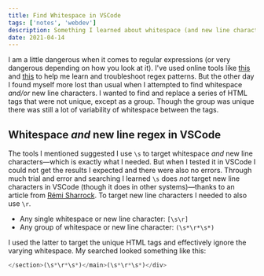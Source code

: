 ```yaml
---
title: Find Whitespace in VSCode
tags: ['notes', 'webdev']
description: Something I learned about whitespace (and new line character) regex search in VSCode.
date: 2021-04-14
---
```

<span class="dropcap">I</span> am a little dangerous when it comes to regular expressions (or very dangerous depending on how you look at it). I've used online tools like [this](https://regex101.com/) and [this](https://regexr.com/) to help me learn and troubleshoot regex patterns. But the other day I found myself more lost than usual when I attempted to find whitespace _and/or_ new line characters. I wanted to find and replace a series of HTML tags that were not unique, except as a group. Though the group was unique there was still a lot of variability of whitespace  between the tags. 

## Whitespace _and_ new line regex in VSCode
The tools I mentioned suggested I use `\s` to target whitespace _and_ new line characters—which is exactly what I needed. But when I tested it in VSCode I could not get the results I expected and there were also no errors. Through much trial and error and searching I learned  `\s` does _not_ target new line characters in VSCode (though it does in other systems)—thanks to an article from [Rémi Sharrock](https://remisharrock.fr/post/regex-search-and-replace-visual-studio-code/). To target new line characters I needed to also use `\r`. 
 - Any single whitespace or new line character: `[\s\r]`
 - Any group of whitespace or new line character: `(\s*\r*\s*)`

I used the latter to target the unique HTML tags and effectively ignore the varying whitespace. My searched looked something like this:
``` javascript
</section>(\s*\r*\s*)</main>(\s*\r*\s*)</div>
```